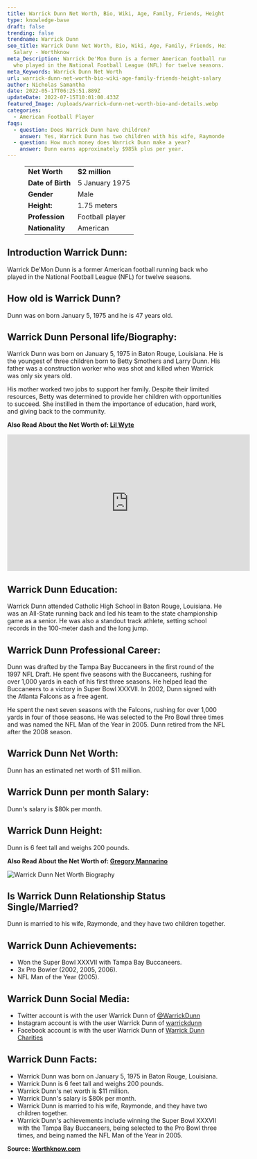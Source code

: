 ```yaml
---
title: Warrick Dunn Net Worth, Bio, Wiki, Age, Family, Friends, Height & Salary
type: knowledge-base
draft: false
trending: false
trendname: Warrick Dunn
seo_title: Warrick Dunn Net Worth, Bio, Wiki, Age, Family, Friends, Height &
  Salary - Worthknow
meta_Description: Warrick De'Mon Dunn is a former American football running back
  who played in the National Football League (NFL) for twelve seasons.
meta_Keywords: Warrick Dunn Net Worth
url: warrick-dunn-net-worth-bio-wiki-age-family-friends-height-salary
author: Nicholas Samantha
date: 2022-05-17T06:25:51.889Z
updateDate: 2022-07-15T10:01:00.433Z
featured_Image: /uploads/warrick-dunn-net-worth-bio-and-details.webp
categories:
  - American Football Player
faqs:
  - question: Does Warrick Dunn have children?
    answer: Yes, Warrick Dunn has two children with his wife, Raymonde.
  - question: How much money does Warrick Dunn make a year?
    answer: Dunn earns approximately $985k plus per year.
---
```

<figure class="wp-block-table is-style-stripes">
  <table>
    <tbody>
      <tr>
        <td>
          <strong>Net Worth</strong>
        </td>
        <td>
          <strong>$2 million</strong>
        </td>
      </tr>
      <tr>
        <td>
          <strong>Date of Birth</strong>
        </td>
        <td>5 January 1975</td>
      </tr>
      <tr>
        <td>
          <strong>Gender</strong>
        </td>
        <td>Male</td>
      </tr>
      <tr>
        <td>
          <strong>Height:</strong>
        </td>
        <td>1.75 meters</td>
      </tr>
      <tr>
        <td>
          <strong>Profession</strong>
        </td>
        <td>Football player</td>
      </tr>
      <tr>
        <td>
          <strong>Nationality</strong>
        </td>
        <td>American</td>
      </tr>
    </tbody>
  </table>
</figure>

## **Introduction Warrick Dunn:**

Warrick De'Mon Dunn is a former American football running back who played in the National Football League (NFL) for twelve seasons.

## **How old is Warrick Dunn?**

Dunn was on born January 5, 1975 and he is 47 years old.

## **Warrick Dunn Personal life/Biography:**

Warrick Dunn was born on January 5, 1975 in Baton Rouge, Louisiana. He is the youngest of three children born to Betty Smothers and Larry Dunn. His father was a construction worker who was shot and killed when Warrick was only six years old.

His mother worked two jobs to support her family. Despite their limited resources, Betty was determined to provide her children with opportunities to succeed. She instilled in them the importance of education, hard work, and giving back to the community.

**Also Read About the Net Worth of: <a href="https://worthknow.com/lil-wyte-net-worth-bio-wiki-age-family-friends-height-salary/" target="_blank" rel="noopener">Lil Wyte</a>**

<iframe width="560" height="315" src="https://www.youtube.com/embed/mISHJSvmXbk" title="YouTube video player" frameborder="0" allow="accelerometer; autoplay; clipboard-write; encrypted-media; gyroscope; picture-in-picture" allowfullscreen></iframe>

## **Warrick Dunn Education:**

Warrick Dunn attended Catholic High School in Baton Rouge, Louisiana. He was an All-State running back and led his team to the state championship game as a senior. He was also a standout track athlete, setting school records in the 100-meter dash and the long jump.

## **Warrick Dunn Professional Career:**

Dunn was drafted by the Tampa Bay Buccaneers in the first round of the 1997 NFL Draft. He spent five seasons with the Buccaneers, rushing for over 1,000 yards in each of his first three seasons. He helped lead the Buccaneers to a victory in Super Bowl XXXVII. In 2002, Dunn signed with the Atlanta Falcons as a free agent.

He spent the next seven seasons with the Falcons, rushing for over 1,000 yards in four of those seasons. He was selected to the Pro Bowl three times and was named the NFL Man of the Year in 2005. Dunn retired from the NFL after the 2008 season.

## **Warrick Dunn Net Worth:**

Dunn has an estimated net worth of $11 million.

## **Warrick Dunn per month Salary:**

Dunn's salary is $80k per month.

## **Warrick Dunn Height:**

Dunn is 6 feet tall and weighs 200 pounds.

**Also Read About the Net Worth of: <a href="https://worthknow.com/gregory-mannarino-net-worth-bio-wiki-age-family-friends-height-salary/" target="_blank" rel="noopener">Gregory Mannarino</a>**

![Warrick Dunn Net Worth Biography](/uploads/warrick-dunn-net-worth.webp)

## **Is Warrick Dunn Relationship Status Single/Married?**

Dunn is married to his wife, Raymonde, and they have two children together.

## **Warrick Dunn Achievements:**

* Won the Super Bowl XXXVII with Tampa Bay Buccaneers.
* 3x Pro Bowler (2002, 2005, 2006).
* NFL Man of the Year (2005).

## **Warrick Dunn Social Media:**

* Twitter account is with the user Warrick Dunn of <a href="https://twitter.com/warrickdunn" target="_blank" rel="nofollow" rel="noopener">@WarrickDunn</a>
* Instagram account is with the user Warrick Dunn of <a href="https://www.instagram.com/warrickdunn/" target="_blank" rel="nofollow" rel="noopener">warrickdunn</a>
* Facebook account is with the user Warrick Dunn of <a href="https://www.facebook.com/WarrickDunnCharities" target="_blank" rel="nofollow" rel="noopener">Warrick Dunn Charities</a>

## **Warrick Dunn Facts:**

* Warrick Dunn was born on January 5, 1975 in Baton Rouge, Louisiana.
* Warrick Dunn is 6 feet tall and weighs 200 pounds.
* Warrick Dunn's net worth is $11 million.
* Warrick Dunn's salary is $80k per month.
* Warrick Dunn is married to his wife, Raymonde, and they have two children together.
* Warrick Dunn's achievements include winning the Super Bowl XXXVII with the Tampa Bay Buccaneers, being selected to the Pro Bowl three times, and being named the NFL Man of the Year in 2005.

**Source: <a href="https://worthknow.com/" target="_blank" rel="noopener">Worthknow.com</a>**